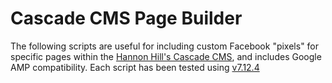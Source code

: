 # Cascade CMS Page Builder
The following scripts are useful for including custom Facebook "pixels" for specific pages within the [Hannon Hill's Cascade CMS](https://www.hannonhill.com/products/cascade-cms/index.html), and includes Google AMP compatibility. Each script has been tested using [v7.12.4](https://www.hannonhill.com/cascadeserver/releases/7.12.4/index.html?utm_medium=rss)